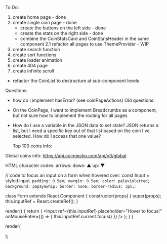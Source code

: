 To Do:

1. create home page - done
2. create single coin page - done
   - create the buttons on the left side - done
   - create the stats on the right side - done
   - combine the CoinStatsCard and CoinStatsHeader in the same component
     2.1 refactor all pages to use ThemeProvider - WIP
3. create search function
4. create sort functions
5. create loader animation
6. create 404 page
7. create infinite scroll

- refactor the CoinList to destructure at sub-component levels

Questions:

- how do I implement hasError? (see coinPageActions)
  Old questions:
- On the CoinPage, I want to implement Breadcrumbs as a component, but not sure how to implement the routing for all pages
- How do I use a variable in the JSON data to set state? JSON returns a list, but I need a specific key out of that list based on the coin I've selected. How do I access that one value?

  Top 100 coins info:

Global coins info:
https://api.coingecko.com/api/v3/global

HTML character codes:
arrows:
down: &#x25B2;
up: &#x25BC;

// code to focus an input on a form when hovered over:
const Input = styled.input` padding: 0.5em; margin: 0.5em; color: palevioletred; background: papayawhip; border: none; border-radius: 3px;`;

class Form extends React.Component {
constructor(props) {
super(props);
this.inputRef = React.createRef();
}

render() {
return (
<Input
ref={this.inputRef}
placeholder="Hover to focus!"
onMouseEnter={() => {
this.inputRef.current.focus()
}}
/>
);
}
}

render(

  <Form />
);
